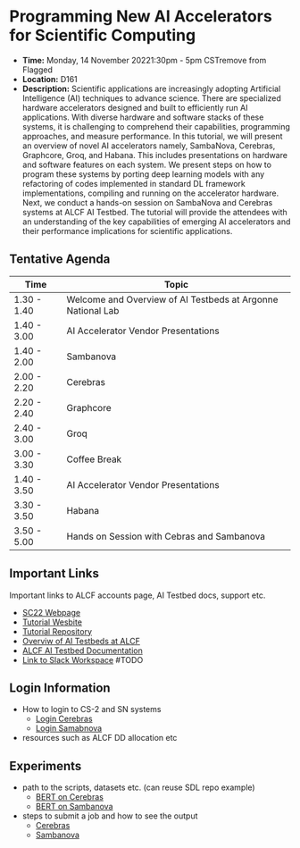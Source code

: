 # Programming New AI Accelerators for Scientific Computing

+ **Time:** Monday, 14 November 20221:30pm - 5pm CSTremove from Flagged
+ **Location:** D161
+ **Description:** Scientific applications are increasingly adopting Artificial Intelligence (AI) techniques to advance science. There are specialized hardware accelerators designed and built to efficiently run AI applications. With diverse hardware and software stacks of these systems, it is challenging to comprehend their capabilities, programming approaches, and measure performance. In this tutorial, we will present an overview of novel AI accelerators namely, SambaNova, Cerebras, Graphcore, Groq, and Habana. This includes presentations on hardware and software features on each system. We present steps on how to program these systems by porting deep learning models with any refactoring of codes implemented in standard DL framework implementations, compiling and running on the accelerator hardware. Next, we conduct a hands-on session on SambaNova and Cerebras systems at ALCF AI Testbed. The tutorial will provide the attendees with an understanding of the key capabilities of emerging AI accelerators and their performance implications for scientific applications.

## Tentative Agenda 


| Time        | Topic                                                         |
|-------------|---------------------------------------------------------------|
| 1.30 - 1.40 | Welcome and Overview of AI Testbeds at Argonne National Lab   |
| 1.40 - 3.00 | AI Accelerator Vendor Presentations                           |
| 1.40 - 2.00 | Sambanova                                                     |
| 2.00 - 2.20 | Cerebras                                                      |
| 2.20 - 2.40 | Graphcore                                                     |
| 2.40 - 3.00 | Groq                                                          |
| 3.00 - 3.30 | Coffee Break                                                  |
| 1.40 - 3.50 | AI Accelerator Vendor Presentations                           |
| 3.30 - 3.50 | Habana                                                        |
| 3.50 - 5.00 | Hands on Session with Cebras and Sambanova                    |


## Important Links 

Important links to ALCF accounts page, AI Testbed docs, support etc.

+ [SC22 Webpage](https://sc22.supercomputing.org/presentation/?id=tut151&sess=sess221)
+ [Tutorial Wesbite](https://wordpress.cels.anl.gov/alcf-aitestbed-tutorial-sc22/)
+ [Tutorial Repository](https://github.com/argonne-lcf/AIaccelerators-SC22-tutorial/)
+ [Overviw of AI Testbeds at ALCF](https://www.alcf.anl.gov/alcf-ai-testbed)
+ [ALCF AI Testbed Documentation](https://www.alcf.anl.gov/support/ai-testbed-userdocs/)
+ [Link to Slack Workspace]() #TODO


## Login Information 

+ How to login to CS-2 and SN systems 
  + [Login Cerebras](./cerebras/cs-login.md)
  + [Login Samabnova](./sambanova/sn-login.md)
+ resources such as ALCF DD allocation etc

## Experiments 

+ path to the scripts, datasets etc. (can reuse SDL repo example)
  + [BERT on Cerebras](./cerebras/cs-bert.md)
  + [BERT on Sambanova](./sambanova/sn-bert.md)
+ steps to submit a job and how to see the output
  + [Cerebras](./cerebras/cs-job-submission.md)
  + [Sambanova](./sambanova/sn-job-submission.md)


